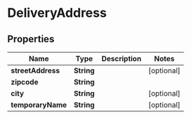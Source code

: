 

# DeliveryAddress

## Properties

Name | Type | Description | Notes
------------ | ------------- | ------------- | -------------
**streetAddress** | **String** |  |  [optional]
**zipcode** | **String** |  | 
**city** | **String** |  |  [optional]
**temporaryName** | **String** |  |  [optional]





